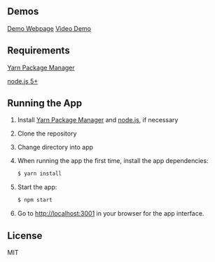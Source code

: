 
## Demos
[Demo Webpage](http://mpn-wizard.herokuapp.com/)
[Video Demo](https://www.youtube.com/watch?v=ZiQo_Ixe0Ds)

## Requirements

[Yarn Package Manager](https://yarnpkg.com/en/docs/install)

[node.js 5+](https://nodejs.org)

## Running the App

1. Install [Yarn Package Manager](https://yarnpkg.com/en/docs/install) and [node.js](https://nodejs.org), if necessary

2. Clone the repository 

2. Change directory into app 

3. When running the app the first time, install the app dependencies:

	```sh
	$ yarn install
	```
4. Start the app:  
	
	```sh
	$ npm start
	```

5. Go to [http://localhost:3001](http://localhost:3001) in your browser for the app interface.


## License

MIT